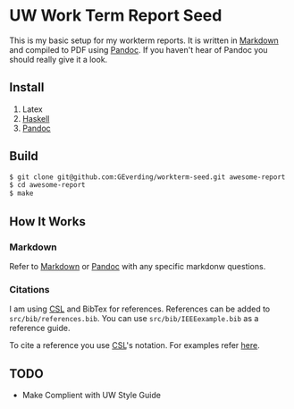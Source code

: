 # UW Work Term Report Seed
This is my basic setup for my workterm reports.  It is written in [Markdown][4]
and compiled to PDF using [Pandoc][2].  If you haven't hear of Pandoc you should
really give it a look.

## Install
1. Latex
2. [Haskell](http://www.haskell.org/platform/)
3. [Pandoc][2]

## Build
```sh
$ git clone git@github.com:GEverding/workterm-seed.git awesome-report
$ cd awesome-report
$ make
```

## How It Works
### Markdown
Refer to [Markdown][4] or [Pandoc][2] with any specific markdonw questions.

### Citations
I am using [CSL][1] and BibTex for references. References can be added to ```src/bib/references.bib```.  You can use ```src/bib/IEEEexample.bib```
as a reference guide.  

To cite a reference you use [CSL][1]'s notation.  For examples refer [here][3].

## TODO
* Make Complient with UW Style Guide

[1]: http://citationstyles.org/ 
[2]: http://johnmacfarlane.net/pandoc/index.html
[3]: http://johnmacfarlane.net/pandoc/demos.html
[4]: http://daringfireball.net/projects/markdown/
